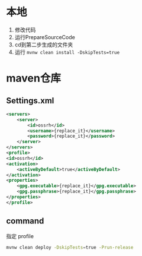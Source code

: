 # 本地

1. 修改代码
2. 运行PrepareSourceCode
3. cd到第二步生成的文件夹
4. 运行 `mvnw clean install -DskipTests=true`

# maven仓库

## Settings.xml

```xml
<servers>
    <server>
        <id>ossrh</id>
        <username>{replace_it}</username>
        <password>{replace_it}</password>
    </server>
</servers>
<profile>
<id>ossrh</id>
<activation>
    <activeByDefault>true</activeByDefault>
</activation>
<properties>
    <gpg.executable>{replace_it}</gpg.executable>
    <gpg.passphrase>{replace_it}</gpg.passphrase>
</properties>
</profile>
```

## command
指定 profile 
```bash
mvnw clean deploy -DskipTests=true -Prun-release
```
